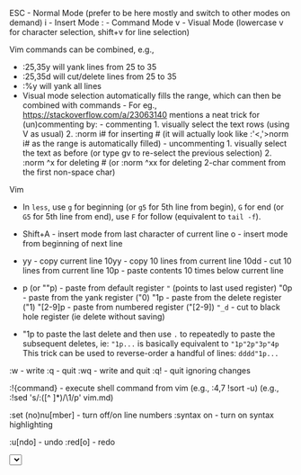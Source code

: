 ESC - Normal Mode (prefer to be here mostly and switch to other modes on demand)
i - Insert Mode
: - Command Mode
v - Visual Mode (lowercase v for character selection, shift+v for line selection)

Vim commands can be combined, e.g.,
* :25,35y will yank lines from 25 to 35
* :25,35d will cut/delete lines from 25 to 35
* :%y will yank all lines
* Visual mode selection automatically fills the range, which can then be combined with commands
		- For eg., https://stackoverflow.com/a/23063140 mentions a neat trick for (un)commenting by:
			- commenting
				1. visually select the text rows (using V as usual)
				2. :norm i#  for inserting # (it will actually look like :'<,'>norm i# as the range is automatically filled)
			- uncommenting
			  1. visually select the text as before (or type gv to re-select the previous selection)
				2. :norm ^x  for deleting # (or :norm ^xx for deleting 2-char comment from the first non-space char)

Vim
* In `less`, use `g` for beginning (or `g5` for 5th line from begin), `G` for end (or `G5` for 5th line from end), use `F` for follow (equivalent to `tail -f`).
* Shift+A - insert mode from last character of current line
  o - insert mode from beginning of next line
* yy - copy current line
  10yy - copy 10 lines from current line
  10dd - cut 10 lines from current line
  10p - paste contents 10 times below current line

* p (or ""p) - paste from default register `"` (points to last used register)
 "0p - paste from the yank register ("0)
 "1p - paste from the delete register ("1)
 "[2-9]p - paste from numbered register ("[2-9])
 `"_d` - cut to black hole register (ie delete without saving)


* "1p to paste the last delete and then use `.` to repeatedly to paste the subsequent deletes, ie:
    `"1p...` is basically equivalent to `"1p"2p"3p"4p`
  This trick can be used to reverse-order a handful of lines:
    `dddd"1p...`

:w - write
:q - quit
:wq - write and quit
:q! - quit ignoring changes

:!{command} - execute shell command from vim (e.g., :4,7 !sort -u) (e.g., :!sed 's/:\([^ ]\*\)/\1/p' vim.md)

:set (no)nu[mber] - turn off/on line numbers
:syntax on - turn on syntax highlighting

:u[ndo] - undo
:red[o] - redo

<Enter Visual Mode>
<Select Lines>
:y - yank (copy) selected lines to clipboard (to default register "")
:p - paste from clipboard
:d - cut/delete selected lines (to default register "")

:help 'undo'
/searchstring - find forward from here (press n to continue in same dirn, N for opposite), searchstring can also be a regular expression
?searchstring - find previous from here (press n to continue in same direction, N for opposite), searchstring can also be a regular expression
:s/search/replace/ - find and replace first occurrence in current line
:s/search/replace/g - find and replace globally in current line
:%s/search/replace/g - find and replace globally in the whole file
:%s/search/replace/gc - find and replace+confirm globally in the whole file
:8,10 s/search/replace/g - find and replace globally in range of lines 8 to 10
:%g/foo/s/bar/baz/g - for every line containing foo substitute all bar with baz

:m 12 - move current line to after line 12
:5,7m 12 - move lines 5 through 7 after line 12
:t 12 - copy current line to after line 12
:5,7t 12 - copy lines 5 through 7 to after line 12

:noh - turn off highlighting after find

:0 - beginning of file (gg in command mode)
:% - end of file (G in command mode)
:25 - goto row (line) 25
25| - goto column 25
0/$ - beginning/end of line
)/( - move a sentence forward/back
w/e - move forward to beginning/end of word
3w - move forward 3 words
b - move back to beginning of word
3b - move back 3 words
d0 - delete to 0th column
dd - delete line
dw - delete subword forward (from cursor position)
db - delete subword backward (excluding cursor position)

. - repeat last change in normal mode
@: - repeat last command mode change

:e filename - edit another file
:ls - show current buffers
:b2 - open buffer #2 in current window
:bn - next buffer
:bp - prev buffer
:bd - delete buffer (close buffer)

:split filename - split window horizontally and load another file
:vsplit filename - split window vertically and load another file

"1y or "1p or "1d - `"` is used for selecting register in vim
"2y or "2p or "2d - do operations after selecting 2nd register
"+y or "+p or "+d - do operations on system clipboard register
""y (equivalent to `y`) - default register (similarily for `d`, `p`)
(note:
	y or ""y - yanks to "" register (default) and 0 register
	d or ""d - deletes to "" register (default) and 1 register
hence:
	last yank (y) can be accessed using "0p
	last delete (d)/change (c) can be accessed using "1p
)
(
in fact:
	vim has 1 unnamed register "" (which is the default register)
	vim has 10 numbered registers ranging from 0-9
		last yank can be accessed using "0p
		last 9 delete/change can be accessed using "1p,"2p ... "9p
	vim has 26 named registers a-z or A-Z
		these are populated only by explicit commands
		the uppercase letters are used to append to lowercase register
		"ayy - write yank contents to register a
		"Ayy - append yank contents to register a
)
:reg - get all register contents
:reg " - get contents of register "
:reg + - get clipboard contents
:reg 0 - get contents of register 0
:reg a - get contents of register a

ctrl+w and arrow keys - move cursor to another window
ctrl+e/y - move viewport up/down

vi 1976
 | \      more 1978
 |  \     /
 |   \   /
 |     v
 |   less 1983
 v
vim 1991

vim is vi improved, so add `alias vi=vim` in `.bashrc` file


Useful vim plugins:
1. pathogen
2. Fugitive
3. fzf.vim
4. NERDTree
